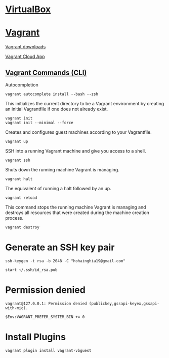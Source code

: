 # [VirtualBox](https://www.virtualbox.org/wiki/Downloads)

# [Vagrant](https://www.vagrantup.com/)

[Vagrant downloads](https://developer.hashicorp.com/vagrant/downloads)

[Vagrant Cloud App](https://app.vagrantup.com/boxes/search)

## [Vagrant Commands (CLI)](https://developer.hashicorp.com/vagrant/docs/cli)

Autocompletion

```shell
vagrant autocomplete install --bash --zsh
```

This initializes the current directory to be a Vagrant environment by creating an initial Vagrantfile if one does not already exist.

```shell
vagrant init
vagrant init --minimal --force
```

Creates and configures guest machines according to your Vagrantfile.

```shell
vagrant up
```

SSH into a running Vagrant machine and give you access to a shell.

```shell
vagrant ssh
```

Shuts down the running machine Vagrant is managing.

```shell
vagrant halt
```

The equivalent of running a halt followed by an up.

```shell
vagrant reload
```

This command stops the running machine Vagrant is managing and destroys all resources that were created during the machine creation process.

```shell
vagrant destroy
```

# Generate an SSH key pair

```shell
ssh-keygen -t rsa -b 2048 -C "hohainghia19@gmail.com"
```

```shell
start ~/.ssh/id_rsa.pub
```

# Permission denied

`vagrant@127.0.0.1: Permission denied (publickey,gssapi-keyex,gssapi-with-mic).`

```shell
$Env:VAGRANT_PREFER_SYSTEM_BIN += 0
```

# Install Plugins

```shell
vagrant plugin install vagrant-vbguest
```
